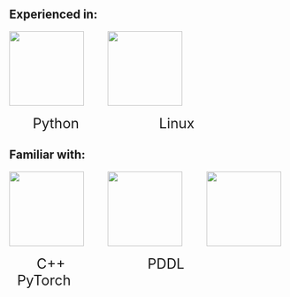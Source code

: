 ## Experienced in:
<p align="left">
  <img src="https://cdn.jsdelivr.net/gh/devicons/devicon/icons/python/python-original.svg" width="135" height="135" />
  &nbsp;&nbsp;&nbsp;&nbsp;&nbsp;&nbsp;&nbsp;&nbsp;&nbsp;
  <img src="https://upload.wikimedia.org/wikipedia/commons/3/35/Tux.svg" width="135" height="135" />
</p>
<p align="left">
  <span style="font-size: 1.8em;">&nbsp;&nbsp;&nbsp;&nbsp;&nbsp;&nbsp;Python</span>
  &nbsp;&nbsp;&nbsp;&nbsp;&nbsp;&nbsp;&nbsp;&nbsp;&nbsp;&nbsp;&nbsp;&nbsp;&nbsp;&nbsp;&nbsp;&nbsp;&nbsp;&nbsp;&nbsp;&nbsp;&nbsp;&nbsp;&nbsp;&nbsp;
  <span style="font-size: 1.8em;">&nbsp;&nbsp;&nbsp;&nbsp;&nbsp;&nbsp;Linux</span>
</p>

## Familiar with:
<p align="left">
  <img src="https://cdn.jsdelivr.net/gh/devicons/devicon/icons/cplusplus/cplusplus-original.svg" width="135" height="135" />
  &nbsp;&nbsp;&nbsp;&nbsp;&nbsp;&nbsp;&nbsp;&nbsp;&nbsp;
  <img src="https://www.svgrepo.com/show/373957/pddl.svg" width="135" height="135" />
  &nbsp;&nbsp;&nbsp;&nbsp;&nbsp;&nbsp;&nbsp;&nbsp;&nbsp;
  <img src="https://www.pikpng.com/pngl/m/297-2979964_pytorch-first-step-pytorch-logo-png-clipart.png" width="135" height="135" />
</p>
<p align="left">
  <span style="font-size: 1.8em;">&nbsp;&nbsp;&nbsp;&nbsp;&nbsp;&nbsp;&nbsp;C++</span>
  &nbsp;&nbsp;&nbsp;&nbsp;&nbsp;&nbsp;&nbsp;&nbsp;&nbsp;&nbsp;&nbsp;&nbsp;&nbsp;&nbsp;&nbsp;&nbsp;&nbsp;&nbsp;&nbsp;&nbsp;&nbsp;&nbsp;&nbsp;&nbsp;&nbsp;
  <span style="font-size: 1.8em;">&nbsp;&nbsp;&nbsp;&nbsp;&nbsp;&nbsp;PDDL</span>
  &nbsp;&nbsp;&nbsp;&nbsp;&nbsp;&nbsp;&nbsp;&nbsp;&nbsp;&nbsp;&nbsp;&nbsp;&nbsp;&nbsp;&nbsp;&nbsp;&nbsp;&nbsp;&nbsp;&nbsp;&nbsp;&nbsp;
  <span style="font-size: 1.8em;">&nbsp;&nbsp;PyTorch</span>
</p>

<!--
**Matero952/Matero952** is a ✨ _special_ ✨ repository because its `README.md` (this file) appears on your GitHub profile.

Here are some ideas to get you started:

- 🔭 I’m currently working on ...
- 🌱 I’m currently learning ...
- 👯 I’m looking to collaborate on ...
- 🤔 I’m looking for help with ...
- 💬 Ask me about ...
- 📫 How to reach me: ...
- 😄 Pronouns: ...
- ⚡ Fun fact: ...
-->
